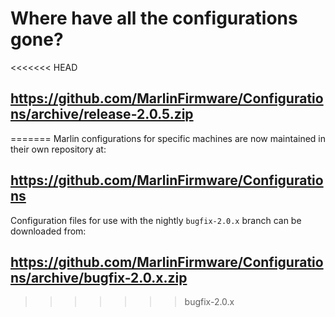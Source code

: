 # Where have all the configurations gone?

<<<<<<< HEAD
## https://github.com/MarlinFirmware/Configurations/archive/release-2.0.5.zip
=======
Marlin configurations for specific machines are now maintained in their own repository at:

## https://github.com/MarlinFirmware/Configurations

Configuration files for use with the nightly `bugfix-2.0.x` branch can be downloaded from:

## https://github.com/MarlinFirmware/Configurations/archive/bugfix-2.0.x.zip
>>>>>>> bugfix-2.0.x
